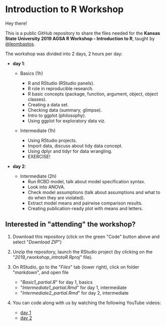 # Introduction to R Workshop 

Hey there!  

This is a public GitHub repository to share the files needed for the **Kansas State University 2019 AGSA R Workshop - Introduction to R**, taught by [@leombastos](https://github.com/leombastos).    

The workshop was divided into 2 days, 2 hours per day:  
- **day 1**: 
    - Basics (1h)  
      - R and RStudio (RStudio panels). 
      -	R role in reproducible research. 
      -	R basic concepts (package, function, argument, object, object classes). 
      -	Creating a data set. 
      -	Checking data (summary, glimpse). 
      -	Intro to ggplot (philosophy). 
      -	Using ggplot for exploratory data viz. 
    
    - Intermediate (1h)
      -	Using RStudio projects. 
      -	Import data, discuss about tidy data concept. 
      -	Using dplyr and tidyr for data wrangling. 
      -	EXERCISE!  


- **day 2**:  
    - Intermediate (2h)  
      - Run RCBD model, talk about model specification syntax. 
      -	Look into ANOVA. 
      -	Check model assumptions (talk about assumptions and what to do when they are violated). 
      -	Extract model means and pairwise comparison results. 
      -	Creating publication-ready plot with means and letters. 


## **Interested in "attending" the workshop?**  

1. Download this repository (click on the green "Code" button above and select "*Download ZIP*")  

2. Unzip the repository, launch the RStudio project (by clicking on the "*2019_rworkshop_introtoR.Rproj*" file).  

3. On RStudio, go to the "*Files*" tab (lower right), click on folder "*markdown*", and open file 
    - "*Basic1_partial.R*" for day 1, basics
    - "*Intermediate1_partial.Rmd*" for day 1, intermediate     
    - "*Intermediate2_partial.Rmd*" for day 2, intermediate  

4. You can code along with us by watching the following YouTube videos:  
   - [day 1](https://youtu.be/1746LreLYMs)  
   - [day 2](https://youtu.be/kaOSJYwJu7I)  
